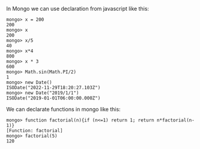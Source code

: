 In Mongo we can use declaration from javascript like this:

```mongodb
mongo> x = 200
200
mongo> x
200
mongo> x/5
40
mongo> x*4
800
mongo> x * 3
600
mongo> Math.sin(Math.PI/2)
1
mongo> new Date()
ISODate("2022-11-29T18:20:27.103Z")
mongo> new Date("2019/1/1")
ISODate("2019-01-01T06:00:00.000Z")
```
We can declarate functions in mongo like this:

```mongodb
mongo> function factorial(n){if (n<=1) return 1; return n*factorial(n-1)}
[Function: factorial]
mongo> factorial(5)
120
```

